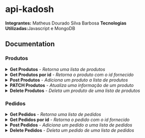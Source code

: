 # api-kadosh

<b>Integrantes:</b> Matheus Dourado Silva Barbosa
<b>Tecnologias Utilizadas:</b>Javascript e MongoDB

## Documentation

### Produtos
<details>
  <summary>
    <b>Get Produtos</b> - <i>Retorna uma lista de produtos</i>
  </summary>
  <br/>
  
  <b>Endpoint:</b> `GET https://localhost:3000/produtos`
  <br /><br />
  
  ```
  {
        "_id": "60b43b5f3f119e337cdd1aeb",
        "nome": "Blusa preta básica",
        "preco": 50,
        "descricao": "Tamanho M 100% algodão",
        "__v": 0
    }
  ```
  </details>
  
  <details>
  <summary>
    <b>Get Produtos por id</b> - <i>Retorna o produto com o id fornecido</i>
  </summary>
  <br/>
  
  <b>Endpoint:</b> `GET https://localhost:3000/produtos/:idProduto`
  <br /><br />
  
  ```
  {
        "nome": "Blusa Azul marinho",
        "preco": 99.90,
        "descricao": "Tamanho G Esportiva",
    }
  ```
  </details>
  
  <details>
  <summary>
    <b>Post Produtos</b> - <i>Adiciona um produto a lista de produtos</i>
  </summary>
  <br/>
  
  <b>Endpoint:</b> `POST https://localhost:3000/produtos`
  <br /><br />
  
  ```
  {
        "nome": "Blusa Azul marinho",
        "preco": 99.90,
        "descricao": "Tamanho G Esportiva",
    }
  ```
  </details>
  
  <details>
  <summary>
    <b>PATCH Produtos</b> - <i>Atualiza uma informação de um produto</i>
  </summary>
  <br/>
  
  <b>Endpoint:</b> `PATCH https://localhost:3000/produtos/:idProduto`
  <br /><br />
  
  ```
  {
        "_id": "60b43b5f3f119e337cdd1aeb",
        "nome": "Blusa preta básica",
        "preco": 29.90,
        "descricao": "Tamanho GG 100% algodão",
        "__v": 0
    }
  ```
  </details>
  
  <details>
  <summary>
    <b>Delete Produtos</b> - <i>Deleta um produto de uma lista de produtos</i>
  </summary>
  <br/>
  
  <b>Endpoint:</b> `DELETE https://localhost:3000/produtos/:idProduto`
  <br /><br />
</details>

### Pedidos

<details>
  <summary>
    <b>Get Pedidos</b> - <i>Retorna uma lista de pedidos</i>
  </summary>
  <br/>
  
  <b>Endpoint:</b> `GET https://localhost:3000/pedidos`
  <br /><br />

  ```
 {
        "_id": "60b44071215e673fb0b6b566",
        "nomeUsuario": "Matheus",
        "lista": [
            {
                "ProdutoId": "60b43b5f3f119e337cdd1aeb",
                "quantidade": 5
            }
        ],
        "data": "2021-05-30T06:24:00.000Z",
        "__v": 0
    }
  ```
  </details>
  
  <details>
  <summary>
    <b>Get Pedidos por id</b> - <i>Retorna o pedido com o id fornecido</i>
  </summary>
  <br/>
  
  <b>Endpoint:</b> `GET https://localhost:3000/pedidos/:idPedido`
  <br /><br />

  ```
 {
        "_id": "60b44071215e673fb0b6b566",
        "nomeUsuario": "Matheus",
        "lista": [
            {
                "ProdutoId": "60b43b5f3f119e337cdd1aeb",
                "quantidade": 5
            }
        ],
        "data": "2021-05-30T06:24:00.000Z",
        "__v": 0
    }
  ```
  </details>
  
  <details>
  <summary>
    <b>Post Pedidos</b> - <i>Adiciona um pedido a uma lista de pedidos</i>
  </summary>
  <br/>
  
  <b>Endpoint:</b> `POST https://localhost:3000/pedidos`
  <br /><br />

  ```
 {
        "data": "2021-05-30T06:24:00.000Z",
        "nomeUsuario": "Matheus",
        "lista": [
            {
                "ProdutoId": "60b43b5f3f119e337cdd1aeb",
                "quantidade": 7
            }
        ],
    }
  ```
  </details>
  
  <details>
   <summary>
    <b>Delete Pedidos</b> - <i>Deleta um pedido de uma lista de pedidos</i>
  </summary>
   <br/>
  
  <b>Endpoint:</b> `POST https://localhost:3000/pedidos`
  <br /><br />
</details>
